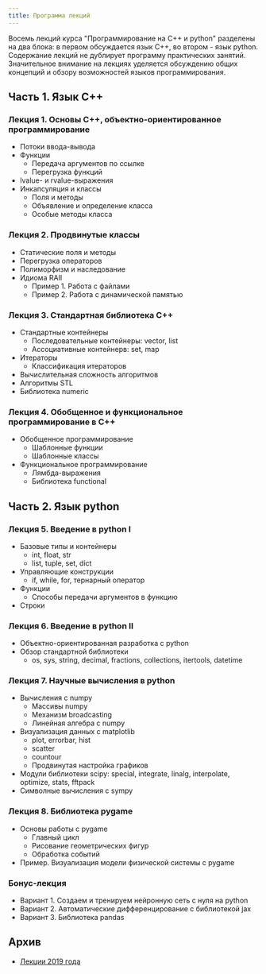 ```yaml
---
title: Программа лекций
---
```


Восемь лекций курса "Программирование на C++ и python" разделены на два блока: в первом обсуждается язык C++, во втором - язык python. Содержание лекций не дублирует программу практических занятий. Значительное внимание на лекциях уделяется обсуждению общих концепций и обзору возможностей языков программирования.

## Часть 1. Язык С++

### Лекция 1. Основы C++, объектно-ориентированное программирование

* Потоки ввода-вывода
* Функции
  * Передача аргументов по ссылке
  * Перегрузка функций
* lvalue- и rvalue-выражения
* Инкапсуляция и классы
  * Поля и методы
  * Объявление и определение класса
  * Особые методы класса

### Лекция 2. Продвинутые классы

* Статические поля и методы
* Перегрузка операторов
* Полиморфизм и наследование
* Идиома RAII
  * Пример 1. Работа с файлами
  * Пример 2. Работа с динамической памятью

### Лекция 3. Стандартная библиотека C++

* Стандартные контейнеры
  * Последовательные контейнеры: vector, list
  * Ассоциативные контейнерв: set, map
* Итераторы
  * Классификация итераторов
* Вычислительная сложность алгоритмов
* Алгоритмы STL
* Библиотека numeric

### Лекция 4. Обобщенное и функциональное программирование в C++

* Обобщенное программирование
  * Шаблонные функции
  * Шаблонные классы
* Функциональное программирование
  * Лямбда-выражения
  * Библиотека functional

## Часть 2. Язык python

### Лекция 5. Введение в python I

* Базовые типы и контейнеры
  * int, float, str
  * list, tuple, set, dict
* Управляющие конструкции
  * if, while, for, тернарный оператор
* Функции
  * Способы передачи аргументов в функцию
* Строки

### Лекция 6. Введение в python II

* Объектно-ориентированная разработка с python
* Обзор стандартной библиотеки
  * os, sys, string, decimal, fractions, collections, itertools, datetime

### Лекция 7. Научные вычисления в python

* Вычисления с numpy
  * Массивы numpy
  * Механизм broadcasting
  * Линейная алгебра с numpy
* Визуализация данных с matplotlib
  * plot, errorbar, hist
  * scatter
  * countour
  * Продвинутая настройка графиков
* Модули библиотеки scipy: special, integrate, linalg, interpolate, optimize, stats, fftpack
* Символные вычисления с sympy

### Лекция 8. Библиотека pygame

* Основы работы с pygame
  * Главный цикл
  * Рисование геометрических фигур
  * Обработка событий
* Пример. Визуализация модели физической системы с pygame

### Бонус-лекция

* Вариант 1. Создаем и тренируем нейронную сеть с нуля на python
* Вариант 2. Автоматические дифференцирование с библиотекой jax
* Вариант 3. Библиотека pandas

## Архив

* [Лекции 2019 года](https://github.com/VitalyVorobyev/CppPython2019/tree/master/Lectures)

